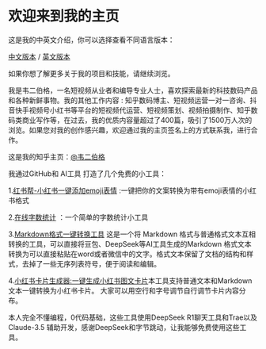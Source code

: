 # 欢迎来到我的主页

这是我的中英文介绍，你可以选择查看不同语言版本：

[中文版本](README.md) / [英文版本](README_en.md)

如果你想了解更多关于我的项目和技能，请继续浏览。

我是韦二伯格，一名短视频从业者和编导专业人士，喜欢探索最新的科技数码产品和各种新鲜事物。我的其他工作内容 : 知乎数码博主、短视频运营一对一咨询、抖音快手视频号小红书等平台的短视频代运营、短视频策划、视频拍摄制作、知乎数码类商业写作等，在过去，我的优质内容量超过了400篇，吸引了1500万人次的浏览。如果您对我的创作感兴趣，欢迎通过我的主页签名上的方式联系我，进行合作。

这是我的知乎主页：[@韦二伯格](https://www.zhihu.com/people/wei-shi-bo)

我通过GitHub和 AI工具 打造了几个免费的小工具：

1.[红书帮-小红书一键添加emoji表情](https://www.hongshubang.com)  :一键把你的文案转换为带有emoji表情的小红书格式

2.[在线字数统计](https://zishutongji.com/) ：一个简单的字数统计小工具

3.[Markdown格式一键转换工具](https://weierboge.github.io/markdowntool/) 这是一个将 Markdown 格式与普通格式文本互相转换的工具，可以直接将豆包、DeepSeek等AI工具生成的Markdown 格式文本转换为可以直接粘贴在word或者微信中的文字。格式文本保留了文档的结构和样式，去掉了一些无序列表符号，便于阅读和编辑。 

4.[小红书卡片生成器:一键生成小红书图文卡片](https://weierboge.github.io/Redbookcard/)本工具支持普通文本和Markdown文本一键转换为小红书卡片。 
大家可以用空行和字号调节自行调节卡片内容分布。


本人完全不懂编程，0代码基础，这些工具使用DeepSeek R1聊天工具和Trae以及Claude-3.5 辅助开发，感谢DeepSeek和字节跳动，让我能够免费使用这些工具。
